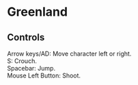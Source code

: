 # Greenland

## Controls
Arrow keys/AD: Move character left or right.<br>
S: Crouch.<br>
Spacebar: Jump.<br>
Mouse Left Button: Shoot.<br>
